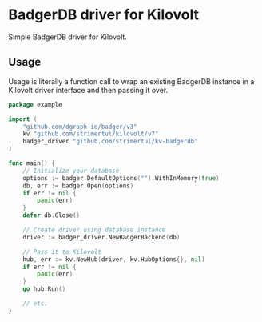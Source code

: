 # BadgerDB driver for Kilovolt

Simple BadgerDB driver for Kilovolt.

## Usage

Usage is literally a function call to wrap an existing BadgerDB instance in a Kilovolt driver interface and then passing it over.

```go
package example

import (
	"github.com/dgraph-io/badger/v3"
	kv "github.com/strimertul/kilovolt/v7"
	badger_driver "github.com/strimertul/kv-badgerdb"
)

func main() {
	// Initialize your database 
	options := badger.DefaultOptions("").WithInMemory(true)
	db, err := badger.Open(options)
	if err != nil {
		panic(err)
	}
	defer db.Close()

	// Create driver using database instance
	driver := badger_driver.NewBadgerBackend(db)

	// Pass it to Kilovolt
	hub, err := kv.NewHub(driver, kv.HubOptions{}, nil)
	if err != nil {
		panic(err)
	}
	go hub.Run()

	// etc.
}
```